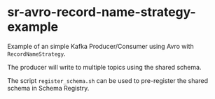 # sr-avro-record-name-strategy-example

Example of an simple Kafka Producer/Consumer using Avro with `RecordNameStrategy`. 

The producer will write to multiple topics using the shared schema. 

The script `register_schema.sh` can be used to pre-register the shared schema in Schema Registry.
